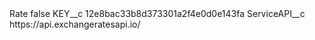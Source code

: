 <?xml version="1.0" encoding="UTF-8"?>
<CustomMetadata xmlns="http://soap.sforce.com/2006/04/metadata" xmlns:xsi="http://www.w3.org/2001/XMLSchema-instance" xmlns:xsd="http://www.w3.org/2001/XMLSchema">
    <label>Rate</label>
    <protected>false</protected>
    <values>
        <field>KEY__c</field>
        <value xsi:type="xsd:string">12e8bac33b8d373301a2f4e0d0e143fa</value>
    </values>
    <values>
        <field>ServiceAPI__c</field>
        <value xsi:type="xsd:string">https://api.exchangeratesapi.io/</value>
    </values>
</CustomMetadata>
